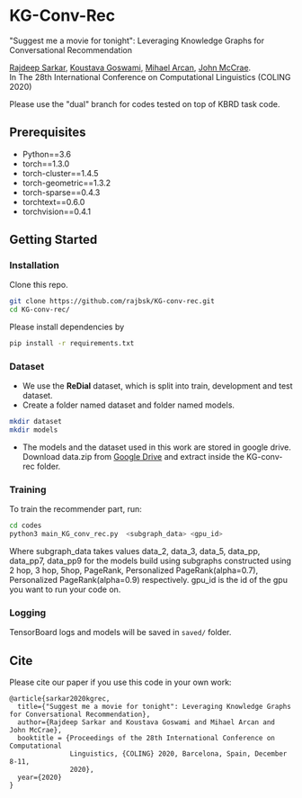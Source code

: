 # KG-Conv-Rec

"Suggest me a movie for tonight": Leveraging Knowledge Graphs for Conversational Recommendation

<!-- ### [arXiv](https://arxiv.org/abs/1908.05391) -->

[Rajdeep Sarkar](https://dsi.nuigalway.ie/people/bb4f17b35edea725a26cf3e4e62bdd229d6ab978), [Koustava Goswami](https://dsi.nuigalway.ie/people/3c152032cea339067a0d1cb991e817271a98cf2c), [Mihael Arcan](https://dsi.nuigalway.ie/people/88b498677b9bf3780bf3d5151abbc5d69112dff8), [
John McCrae](https://dsi.nuigalway.ie/people/25cb2c4c1429e8dff2bdaa3a11fb8a5666d3872c).<br>
In The 28th International Conference on Computational Linguistics (COLING 2020)

Please use the "dual" branch for codes tested on top of KBRD task code.
## Prerequisites

- Python==3.6
- torch==1.3.0
- torch-cluster==1.4.5
- torch-geometric==1.3.2
- torch-sparse==0.4.3
- torchtext==0.6.0
- torchvision==0.4.1
## Getting Started

### Installation

Clone this repo.

```bash
git clone https://github.com/rajbsk/KG-conv-rec.git
cd KG-conv-rec/
```

Please install dependencies by

```bash
pip install -r requirements.txt
```

### Dataset

- We use the **ReDial** dataset, which is split into train, development and test dataset.
- Create a folder named dataset and folder named models.
```bash
mkdir dataset
mkdir models
```
- The models and the dataset used in this work are stored in google drive. Download data.zip from [Google Drive](https://drive.google.com/file/d/106M7yiyy7ixxMCn00pS-IVnVY3aSq8B6/view?usp=sharing) and extract inside the KG-conv-rec folder.

### Training

To train the recommender part, run:

```bash
cd codes
python3 main_KG_conv_rec.py  <subgraph_data> <gpu_id>
```
Where subgraph_data takes values data_2, data_3, data_5, data_pp, data_pp7, data_pp9 for the models build using subgraphs constructed using 2 hop, 3 hop, 5hop, PageRank, Personalized PageRank(alpha=0.7), Personalized PageRank(alpha=0.9) respectively. gpu_id is the id of the  gpu you want to run your code on.

### Logging

TensorBoard logs and models will be saved in `saved/` folder.

## Cite

Please cite our paper if you use this code in your own work:

```
@article{sarkar2020kgrec,
  title={"Suggest me a movie for tonight": Leveraging Knowledge Graphs for Conversational Recommendation},
  author={Rajdeep Sarkar and Koustava Goswami and Mihael Arcan and John McCrae},
  booktitle = {Proceedings of the 28th International Conference on Computational
               Linguistics, {COLING} 2020, Barcelona, Spain, December 8-11,
               2020},
  year={2020}
}
```
